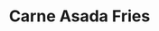 ---
title: "Carne Asada Fries"
price: "$13.00"
category: "Appetizers"
img: "src/images/menu/burrito.jpg"
desc: "French fries topped with carne asada, melted cheese, pico de gallo guacamole, sour cream and jalapenos"
---